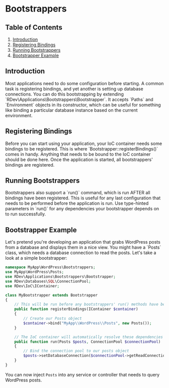 # Bootstrappers

## Table of Contents
1. [Introduction](#introduction)
2. [Registering Bindings](#registering-bindings)
3. [Running Bootstrappers](#running-bootstrappers)
4. [Bootstrapper Example](#bootstrapper-example)

<h2 id="introduction">Introduction</h2>
Most applications need to do some configuration before starting.  A common task is registering bindings, and yet another is setting up database connections.  You can do this bootstrapping by extending `RDev\Applications\Bootstrappers\Bootstrapper`.  It accepts `Paths` and `Environment` objects in its constructor, which can be useful for something like binding a particular database instance based on the current environment.

<h2 id="registering-bindings">Registering Bindings</h2>
Before you can start using your application, your IoC container needs some bindings to be registered.  This is where `Bootstrapper::registerBindings()` comes in handy.  Anything that needs to be bound to the IoC container should be done here.  Once the application is started, all bootstrappers' bindings are registered.

<h2 id="running-bootstrappers">Running Bootstrappers</h2>
Bootstrappers also support a `run()` command, which is run AFTER all bindings have been registered.  This is useful for any last configuration that needs to be performed before the application is run.  Use type-hinted parameters in `run()` for any dependencies your bootstrapper depends on to run successfully.

<h2 id="bootstrapper-example">Bootstrapper Example</h2>
Let's pretend you're developing an application that grabs WordPress posts from a database and displays them in a nice view.  You might have a `Posts` class, which needs a database connection to read the posts.  Let's take a look at a simple bootstrapper:

```php
namespace MyApp\WordPress\Bootstrappers;
use MyApp\WordPress\Posts;
use RDev\Applications\Bootstrappers\Bootstrapper;
use RDev\Databases\SQL\ConnectionPool;
use RDev\IoC\IContainer;

class MyBootstrapper extends Bootstrapper
{
    // This will be run before any bootstrappers' run() methods have been called
    public function registerBindings(IContainer $container)
    {
        // Create our Posts object
        $container->bind("MyApp\\WordPress\\Posts", new Posts());
    }

    // The IoC container will automatically resolve these dependencies
    public function run(Posts $posts, ConnectionPool $connectionPool)
    {
        // Bind the connection pool to our posts object
        $posts->setDatabaseConnection($connectionPool->getReadConnection());
    }
}
```

You can now inject `Posts` into any service or controller that needs to query WordPress posts.